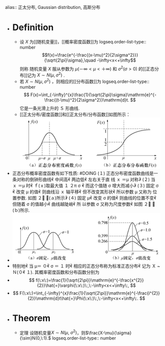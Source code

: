 alias:: 正太分布, Gaussian distribution, 高斯分布

- # Definition
	- 设 $X$ 为[[随机变量]]，[[概率密度函数]]为
	  logseq.order-list-type:: number
	  $$f(x)=\frac{e^{-\frac{(x-\mu)^2}{2\sigma^2}}}{\sqrt{2\pi}\sigma},\quad -\infty<x<+\infty$$
	  则称 随机变量 $X$ 服从参数为 $μ(－∞ <μ<＋∞ )$ 和 $\sigma^2(\sigma>0)$ 的[[正态分布]]记为 $X\sim N(\mu, \sigma^2)$ .
	- 若 $X\sim N(\mu, \sigma^2)$ ，则相应的[[分布函数]]为
	  logseq.order-list-type:: number
	  $$
	  F(x)=\int_{-\infty}^{x}\frac{1}{\sqrt{2\pi}\sigma}\mathrm{e}^{-\frac{(t-\mu)^2}{2\sigma^2}}\mathrm{d}t.
	  $$
	  它是一条光滑上升的 Ｓ 形曲线.
	- [[正太分布/密度函数]]和[[正太分布/分布函数]]如图所示：
	  ![image.png](../assets/image_1698674679487_0.png)
- 正态分布概率密度函数有如下性质: #DOING
  (１) 正态分布密度函数曲线是一条对称的倒钟形曲线ꎬ 中间高ꎬ 两边低ꎬ 左右关于直
  线 ｘ ＝μ 对称ꎻ
  (２) 当 ｘ ＝μ 时ꎬ ｆ(ｘ)取最大值
  １
  ２π σ
  ꎬ 而这个值随 σ 增大而减小ꎻ
  (３) 固定 σꎬ 改变 μ 的值ꎬ 则曲线沿 ｘ 轴平移ꎬ 但不改变其形状ꎬ 所以参数 μ 又称为
  位置参数. 如图 ２􀆰 ７(ａ)所示ꎻ
  (４) 固定 μꎬ 改变 σ 的值ꎬ 则曲线的位置不变ꎬ 但随着 σ 的值越小ꎬ 曲线越陡峭ꎬ 所
  以参数 σ 又称为尺度参数ꎬ 如图 ２􀆰 ７(ｂ)所示.
- ![image.png](../assets/image_1698675065892_0.png)
- 特别地ꎬ 当 μ＝ ０ꎬ σ ＝ １ 时ꎬ 相应的正态分布称为标准正态分布ꎬ 记为 Ｘ ~ Ｎ(０ꎬ １).
  其概率密度函数和分布函数分别为
- $$
  f(\:x\:)=\frac{1}{\sqrt{2\pi}}\mathrm{e}^{-\frac{x^{2}}{2}}\hat{=}\varphi(\:x\:)\:,\:-\infty<x<+\infty\:,
  $$
- $$
  F(\:x\:)=\int_{-\infty}^{x}\frac{1}{\sqrt{2\pi}}\mathrm{e}^{-\frac{i^{2}}{2}}\mathrm{d}t\hat{=}\Phi(\:x\:)\:,\:-\infty<x<+\infty\:.
  $$
- # Theorem
	- 定理 设随机变量$X{\sim}N(\mu,\:\sigma^2)$，则$\frac{X-\mu}{\sigma}{\sim}N(0,\:1).$
	  logseq.order-list-type:: number